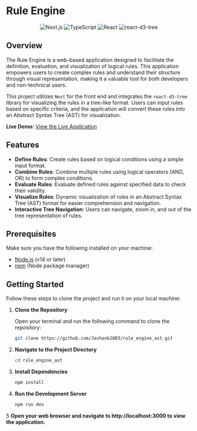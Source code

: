 # Rule Engine

<div align="center">
  <img src="https://img.shields.io/badge/Next.js-000000?style=for-the-badge&logo=nextdotjs&logoColor=white" alt="Next.js" />
  <img src="https://img.shields.io/badge/TypeScript-3178C6?style=for-the-badge&logo=typescript&logoColor=white" alt="TypeScript" />
  <img src="https://img.shields.io/badge/React-61DAFB?style=for-the-badge&logo=react&logoColor=white" alt="React" />
  <img src="https://img.shields.io/badge/react--d3--tree-3178C6?style=for-the-badge&logoColor=white" alt="react-d3-tree" />
</div>



## Overview

The Rule Engine is a web-based application designed to facilitate the definition, evaluation, and visualization of logical rules. This application empowers users to create complex rules and understand their structure through visual representation, making it a valuable tool for both developers and non-technical users.

This project utilizes `Next` for the front end and integrates the `react-d3-tree` library for visualizing the rules in a tree-like format. Users can input rules based on specific criteria, and the application will convert these rules into an Abstract Syntax Tree (AST) for visualization.


**Live Demo:** [View the Live Application](https://rule-engine-ast-alpha.vercel.app/)

## Features

- **Define Rules**: Create rules based on logical conditions using a simple input format.
- **Combine Rules**: Combine multiple rules using logical operators (AND, OR) to form complex conditions.
- **Evaluate Rules**: Evaluate defined rules against specified data to check their validity.
- **Visualize Rules**: Dynamic visualization of rules in an Abstract Syntax Tree (AST) format for easier comprehension and navigation.
- **Interactive Tree Navigation**: Users can navigate, zoom in, and out of the tree representation of rules.

## Prerequisites

Make sure you have the following installed on your machine:

- [Node.js](https://nodejs.org/) (v14 or later)
- [npm](https://www.npmjs.com/get-npm) (Node package manager)
  

## Getting Started

Follow these steps to clone the project and run it on your local machine:

1. **Clone the Repository**

   Open your terminal and run the following command to clone the repository:

   ```bash
   git clone https://github.com/Jashank2003/rule_engine_ast.git

2. **Navigate to the Project Directory**

   ```bash
   cd rule_engine_ast
   
3. **Install Dependencies**
   
   ```bash
   npm install

4. **Run the Development Server**
   
   ```bash
   npm run dev

5  **Open your web browser and navigate to http://localhost:3000 to view the application.**
